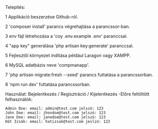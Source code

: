 Telepítés:

1 Applikáció beszerzése Github-ról.

2 'composer install' parancs végrehajtása a parancssor-ban.

3 env fájl létrehozása a 'coy .env.example .env' paranccsal.

4 "app key" generálása 'php artisan key:generate' paranccsal.

5 Fejlesztői környezet indítása például Laragon vagy XAMPP.

6 MySQL adatbázis neve 'compmanapp'.

7 'php artisan migrate:fresh --seed' parancs futtatása a parancssorban.

8 'npm run dev' futtatása parancssorban.

Használat: Bejelentkezés / Regisztráció / Kijelentkezés -Előre feltöltött felhasználók: 

    Admin Doe: email: admin@test.com jelszó: 123 
    John Doe: email: jhondoe@test.com jelszó: 123
    Jane Doe: email: janedoe@test.com jelszó: 123
    Hát Izsák: email: hatizsak@test.com jeslzó: 123
